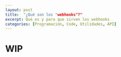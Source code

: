 ```yaml
---
layout: post
title:  "¿Qué son los "webhooks"?"
excerpt: Qué es y para que sirven los webhooks
categories: [Programación, Code, Utilidades, API]
---
```


# WIP

